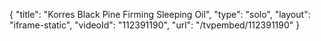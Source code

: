 {
    "title": "Korres Black Pine Firming Sleeping Oil",
    "type": "solo",
    "layout": "iframe-static",
    "videoId": "112391190",
    "url": "\/tvpembed\/112391190"
}